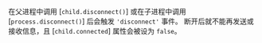 <!-- YAML
added: v0.7.2
-->

在父进程中调用 [`child.disconnect()`] 或在子进程中调用 [`process.disconnect()`] 后会触发 `'disconnect'` 事件。
断开后就不能再发送或接收信息，且 [`child.connected`] 属性会被设为 `false`。

